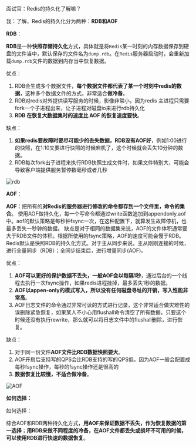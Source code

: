 面试官：Redis的持久化了解嘛？

我：了解，Redis的持久化分为两种：**RDB和AOF**

**RDB**：

**RDB**是一种**快照存储持久化**方式，具体就是将`Redis`某一时刻的内存数据保存到硬盘的文件当中，默认保存的文件名为`dump.rdb`。在`Redis`服务器启动时，会重新加载`dump.rdb`文件的数据到内存当中恢复数据。

优点：
1. RDB会生成多个数据文件，**每个数据文件都代表了某一个时刻中redis的数据**，这种多个数据文件的方式，非常适合**做冷备**。
2. RDB对redis对外提供读写服务的时候，影像非常小，因为redis 主进程只需要fork一个子进程出来，让子进程对磁盘io来进行rdb持久化
3. **RDB 在恢复大数据集时的速度比 AOF 的恢复速度要快**。

缺点：
1. **如果redis要故障时要尽可能少的丢失数据，RDB没有AOF好**，例如1:00进行的快照，在1:10又要进行快照的时候宕机了，这个时候就会丢失10分钟的数据。
2. RDB每次fork出子进程来执行RDB快照生成文件时，如果文件特别大，可能会导致客户端提供服务暂停数毫秒或者几秒

![rdb](http://media.dreamcat.ink/uPic/iShot2020-08-12下午04.56.18.png)

**AOF**：

**AOF**：把所有的**对Redis的服务器进行修改的命令都存到一个文件里，命令的集合**。 使用AOF做持久化，每一个写命令都通过write函数追加到appendonly.aof中。aof的默认策略是每秒钟fsync一次，在这种配置下，就算发生故障停机，也最多丢失一秒钟的数据。 缺点是对于相同的数据集来说，AOF的文件体积通常要大于RDB文件的体积。根据所使用的fsync策略，AOF的速度可能会慢于RDB。 Redis默认是快照RDB的持久化方式。对于主从同步来说，主从刚刚连接的时候，进行全量同步（RDB）；全同步结束后，进行增量同步(AOF)。

优点：
1. **AOF可以更好的保护数据不丢失，一般AOF会以每隔1秒**，通过后台的一个线程去执行一次fsync操作，如果redis进程挂掉，最多丢失1秒的数据。
2. **AOF以appen-only的模式写入，所以没有任何磁盘寻址的开销，写入性能非常高**。
3. AOF日志文件的命令通过非常可读的方式进行记录，这个非常适合做灾难性的误删除紧急恢复，如果某人不小心用flushall命令清空了所有数据，只要这个时候还没有执行rewrite，那么就可以将日志文件中的flushall删除，进行恢复。

缺点：
1. 对于同一份文件**AOF文件比RDB数据快照要大**。
2. AOF开启后支持写的QPS会比RDB支持的写的QPS低，因为AOF一般会配置成每秒fsync操作，每秒的fsync操作还是很高的
3. **数据恢复比较慢，不适合做冷备**。

![AOF](http://media.dreamcat.ink/uPic/iShot2020-08-12下午04.57.10.png)

**如何选择：**

如何选择：

综合AOF和RDB两种持久化方式，**用AOF来保证数据不丢失，作为恢复数据的第一选择**；**用RDB来做不同程度的冷备，在AOF文件都丢失或损坏不可用的时候，可以使用RDB进行快速的数据恢复**。

